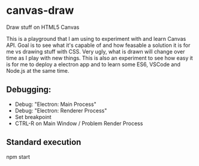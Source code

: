 # canvas-draw
Draw stuff on HTML5 Canvas

This is a playground that I am using to experiment with and learn Canvas API.  Goal is to see what it's capable of and how feasable a solution it is for me vs drawing stuff with CSS.  Very ugly, what is drawn will change over time as I play with new things.  This is also an experiment to see how easy it is for me to deploy a electron app and to learn some ES6, VSCode and Node.js at the same time.

## Debugging:

* Debug: "Electron: Main Process"
* Debug: "Electron: Renderer Process"
* Set breakpoint
* CTRL-R on Main Window / Problem Render Process

## Standard execution
npm start